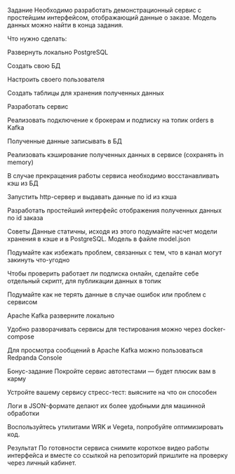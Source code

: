 Задание
Необходимо разработать демонстрационный сервис с простейшим интерфейсом, отображающий данные о заказе. Модель данных можно найти в конца задания.

Что нужно сделать:

Развернуть локально PostgreSQL

Создать свою БД

Настроить своего пользователя

Создать таблицы для хранения полученных данных

Разработать сервис

Реализовать подключение к брокерам и подписку на топик orders в Kafka

Полученные данные записывать в БД

Реализовать кэширование полученных данных в сервисе (сохранять in memory)

В случае прекращения работы сервиса необходимо восстанавливать кэш из БД

Запустить http-сервер и выдавать данные по id из кэша

Разработать простейший интерфейс отображения полученных данных по id заказа

Советы
Данные статичны, исходя из этого подумайте насчет модели хранения в кэше и в PostgreSQL. Модель в файле model.json

Подумайте как избежать проблем, связанных с тем, что в канал могут закинуть что-угодно

Чтобы проверить работает ли подписка онлайн, сделайте себе отдельный скрипт, для публикации данных в топик

Подумайте как не терять данные в случае ошибок или проблем с сервисом

Apache Kafka разверните локально

Удобно разворачивать сервисы для тестирования можно через docker-compose

Для просмотра сообщений в Apache Kafka можно пользоваться Redpanda Console

Бонус-задание
Покройте сервис автотестами — будет плюсик вам в карму

Устройте вашему сервису стресс-тест: выясните на что он способен

Логи в JSON-формате делают их более удобными для машинной обработки

Воспользуйтесь утилитами WRK и Vegeta, попробуйте оптимизировать код.

Результат
По готовности сервиса снимите короткое видео работы интерфейса и вместе со ссылкой на репозиторий пришлите на проверку через личный кабинет.